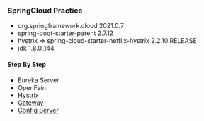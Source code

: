 ### SpringCloud Practice

- org.springframework.cloud 2021.0.7
- spring-boot-starter-parent 2.7.12
- hystrix => spring-cloud-starter-netflix-hystrix 2.2.10.RELEASE
- jdk 1.8.0_144


#### Step By Step

- Eureka Server
- OpenFein
- [Hystrix](business-hystrix-consumer/readme.md)
- [Gateway](gateway-server/readme.md)
- [Config Server](config-server/readme.md)
